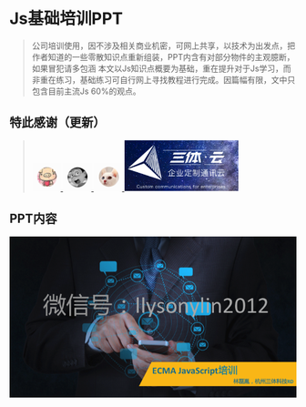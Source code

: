 # Js基础培训PPT

> 公司培训使用，因不涉及相关商业机密，可网上共享，以技术为出发点，把作者知道的一些零散知识点重新组装，PPT内含有对部分物件的主观臆断，如果冒犯请多包涵
> 本文以Js知识点概要为基础，重在提升对于Js学习，而非重在练习，基础练习可自行网上寻找教程进行完成。因篇幅有限，文中只包含目前主流Js 60%的观点。

## 特此感谢（更新）
><a href="https://user.qzone.qq.com/371776142" target="_blank"> <img src="https://github.com/zacard-orc/JsTrainPPT/blob/master/other/Snip20170709_391.png" width="50px" alt=""/> </a>
><a href="https://user.qzone.qq.com/740590410" target="_blank"> <img src="https://github.com/zacard-orc/JsTrainPPT/blob/master/other/Snip20170709_392.png" width="50px" alt=""/> </a>
><a href="https://user.qzone.qq.com/16315315" target="_blank"> <img src="https://github.com/zacard-orc/JsTrainPPT/blob/master/other/Snip20170709_393.png" width="50px" alt=""/> </a>
><a href="http://www.trioly.com" target="_blank"> <img src="https://github.com/zacard-orc/JsTrainPPT/blob/master/other/Snip20170709_394.png" width="200px" alt=""/> </a>

## PPT内容
<img src="https://github.com/zacard-orc/JsTrainPPT/blob/master/ppt/%E5%B9%BB%E7%81%AF%E7%89%8701.png" width="800px" />